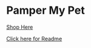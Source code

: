 # Pamper My Pet

[Shop Here](https://rashidabengali.github.io/pamper_my_pet/)

[Click here for Readme](https://github.com/pandyapurvi/pet_shop_react)
